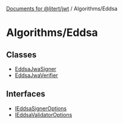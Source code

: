 [Documents for @litert/jwt](../../index.md) / Algorithms/Eddsa

# Algorithms/Eddsa

## Classes

- [EddsaJwaSigner](classes/EddsaJwaSigner.md)
- [EddsaJwaVerifier](classes/EddsaJwaVerifier.md)

## Interfaces

- [IEddsaSignerOptions](interfaces/IEddsaSignerOptions.md)
- [IEddsaValidatorOptions](interfaces/IEddsaValidatorOptions.md)
